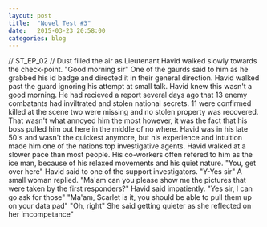```yaml
---
layout: post
title:  "Novel Test #3"
date:   2015-03-23 20:58:00
categories: blog
---
```


// ST_EP_02 //
Dust filled the air as Lieutenant Havid walked slowly towards the check-point.
"Good morning sir" One of the gaurds said to him as he grabbed his id badge and directed it in their general direction.
Havid walked past the guard ignoring his attempt at small talk. Havid knew this wasn't a good morning. He had recieved a report several days ago that 13 enemy combatants had inviltrated and stolen national secrets. 11 were confirmed killed at the scene two were missing and no stolen property was recovered. That wasn't what annoyed him the most however, it was the fact that his boss pulled him out here in the middle of no where. Havid was in his late 50's and wasn't the quickest anymore, but his experience and intuition made him one of the nations top investigative agents. 
Havid walked at a slower pace than most people. His co-workers offen refered to him as the ice man, because of his relaxed movements and his quiet nature. 
"You, get over here" Havid said to one of the support investigators.
"Y-Yes sir" A small woman replied.
"Ma'am can you please show me the pictures that were taken by the first responders?" Havid said impatiently.
"Yes sir, I can go ask for those"
"Ma'am, Scarlet is it, you should be able to pull them up on your data pad"
"Oh, right" She said getting quieter as she reflected on her imcompetance"